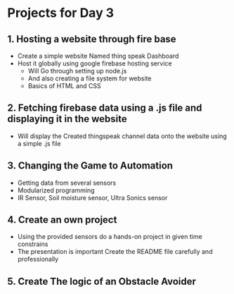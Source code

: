 # Projects for Day 3

## 1.  Hosting a website through fire base

- Create a simple website Named thing speak Dashboard 
- Host it globally using google firebase hosting service
	- Will Go through setting up node.js
	- And also creating a file system for website
	- Basics of HTML and CSS

## 2. Fetching firebase data using a .js file and displaying it in the website

- Will display the Created thingspeak channel data onto the website using a simple .js file

## 3. Changing the Game to Automation

- Getting data from several sensors
- Modularized programming
- IR Sensor, Soil moisture sensor, Ultra Sonics sensor

## 4. Create an own project

- Using the provided sensors do a hands-on project in given time constrains
- The presentation is important Create the README file carefully and professionally

## 5. Create The logic of an Obstacle Avoider 